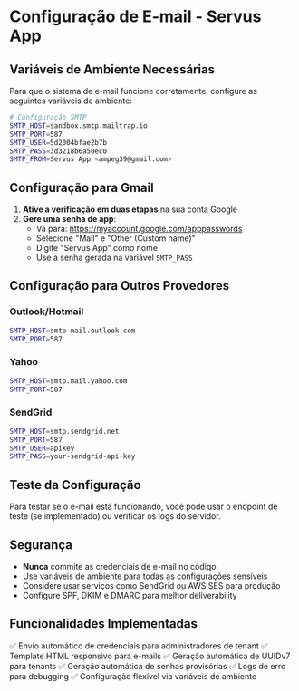 # Configuração de E-mail - Servus App

## Variáveis de Ambiente Necessárias

Para que o sistema de e-mail funcione corretamente, configure as seguintes variáveis de ambiente:

```bash
# Configuração SMTP
SMTP_HOST=sandbox.smtp.mailtrap.io
SMTP_PORT=587
SMTP_USER=5d2004bfae2b7b
SMTP_PASS=3d3218b6a50ec0
SMTP_FROM=Servus App <ampeg39@gmail.com>
```

## Configuração para Gmail

1. **Ative a verificação em duas etapas** na sua conta Google
2. **Gere uma senha de app**:
   - Vá para: https://myaccount.google.com/apppasswords
   - Selecione "Mail" e "Other (Custom name)"
   - Digite "Servus App" como nome
   - Use a senha gerada na variável `SMTP_PASS`

## Configuração para Outros Provedores

### Outlook/Hotmail
```bash
SMTP_HOST=smtp-mail.outlook.com
SMTP_PORT=587
```

### Yahoo
```bash
SMTP_HOST=smtp.mail.yahoo.com
SMTP_PORT=587
```

### SendGrid
```bash
SMTP_HOST=smtp.sendgrid.net
SMTP_PORT=587
SMTP_USER=apikey
SMTP_PASS=your-sendgrid-api-key
```

## Teste da Configuração

Para testar se o e-mail está funcionando, você pode usar o endpoint de teste (se implementado) ou verificar os logs do servidor.

## Segurança

- **Nunca** commite as credenciais de e-mail no código
- Use variáveis de ambiente para todas as configurações sensíveis
- Considere usar serviços como SendGrid ou AWS SES para produção
- Configure SPF, DKIM e DMARC para melhor deliverability

## Funcionalidades Implementadas

✅ Envio automático de credenciais para administradores de tenant
✅ Template HTML responsivo para e-mails
✅ Geração automática de UUIDv7 para tenants
✅ Geração automática de senhas provisórias
✅ Logs de erro para debugging
✅ Configuração flexível via variáveis de ambiente
